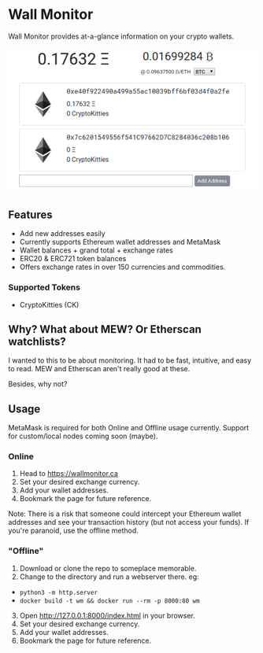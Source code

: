 # Wall Monitor

Wall Monitor provides at-a-glance information on your crypto wallets.

![screenshot](screenshot.png)

## Features
* Add new addresses easily
* Currently supports Ethereum wallet addresses and MetaMask
* Wallet balances + grand total + exchange rates
* ERC20 & ERC721 token balances
* Offers exchange rates in over 150 currencies and commodities.

### Supported Tokens
* CryptoKitties (CK)

## Why? What about MEW? Or Etherscan watchlists?

I wanted to this to be about monitoring. It had to be fast, intuitive, and easy
to read. MEW and Etherscan aren't really good at these.

Besides, why not?

## Usage

MetaMask is required for both Online and Offline usage currently. Support for custom/local nodes coming soon (maybe).

### Online
1. Head to https://wallmonitor.ca
2. Set your desired exchange currency.
3. Add your wallet addresses.
4. Bookmark the page for future reference.

Note: There is a risk that someone could intercept your Ethereum wallet addresses and see your transaction history (but not access your funds). If you're paranoid, use the offline method.

### "Offline"
1. Download or clone the repo to someplace memorable.
2. Change to the directory and run a webserver there. eg:
  * `python3 -m http.server`
  * `docker build -t wm && docker run --rm -p 8000:80 wm`
3. Open http://127.0.0.1:8000/index.html in your browser.
4. Set your desired exchange currency.
5. Add your wallet addresses.
6. Bookmark the page for future reference.
